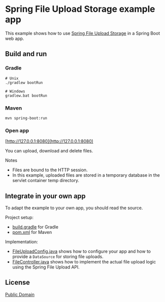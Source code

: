 # Spring File Upload Storage example app

This example shows how to use [Spring File Upload Storage](https://github.com/lfridael/spring-file-upload-storage) in a Spring Boot web app.

## Build and run

### Gradle

```
# Unix
./gradlew bootRun

# Windows
gradlew.bat bootRun
```

### Maven

```
mvn spring-boot:run
```

### Open app

[http://127.0.0.1:8080](http://127.0.0.1:8080)

You can upload, download and delete files.

Notes

* Files are bound to the HTTP session.
* In this example, uploaded files are stored in a temporary database in the servlet container temp directory.

## Integrate in your own app

To adapt the example to your own app, you should read the source.

Project setup:

* [build.gradle](build.gradle) for Gradle
* [pom.xml](pom.xml) for Maven

Implementation:

* [FileUploadConfig.java](src/main/java/nl/runnable/spring/fileupload/example/config/FileUploadConfig.java) shows how to
configure your app and how to provide a `DataSource` for storing file uploads.
* [FileController.java](src/main/java/nl/runnable/spring/fileupload/example/web/FileController.java) shows how to
implement the actual file upload logic using the Spring File Upload API.

## License

[Public Domain](https://github.com/lfridael/spring-file-upload-storage/blob/master/LICENSE)
